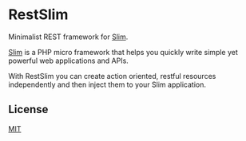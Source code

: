 RestSlim
========

Minimalist REST framework for [Slim](http://www.slimframework.com/).

[Slim](http://www.slimframework.com/) is a PHP micro framework that helps you quickly write simple yet powerful web applications and APIs.

With RestSlim you can create action oriented, restful resources independently and then inject them to your Slim application.

## License

  [MIT](LICENSE)
